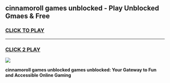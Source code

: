 
## cinnamoroll games unblocked - Play Unblocked Gmaes & Free
<h3>
<a href="https://news.freeplayer.one?title=cinnamoroll_games_unblocked&ref=16F">CLICK TO PLAY</a></h3>
<hr>

<h3>
<a href="https://news.freeplayer.one?title=cinnamoroll_games_unblocked&ref=16F">CLICK 2 PLAY</a>
  
</h3>

<a href="https://news.freeplayer.one?title=cinnamoroll_games_unblocked&ref=16F/"><img src="https://clearcache.store/games.png"></a>


**cinnamoroll games unblocked games unblocked: Your Gateway to Fun and Accessible Online Gaming**
